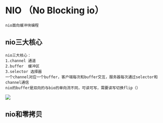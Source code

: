 # NIO （No Blocking io）
    nio面向缓冲块编程
## nio三大核心
    nio三大核心：
    1.channel 通道
    2.buffer  缓冲区
    3.selector 选择器
    一个channel对应一个buffer，客户端每次和buffer交互，服务器每次通过selector和channel通信
    nio的buffer是双向的与bio的单向流不同，可读可写，需要读写切换flip（）
![](E:/pictures/notes/nio.png)

## nio和零拷贝